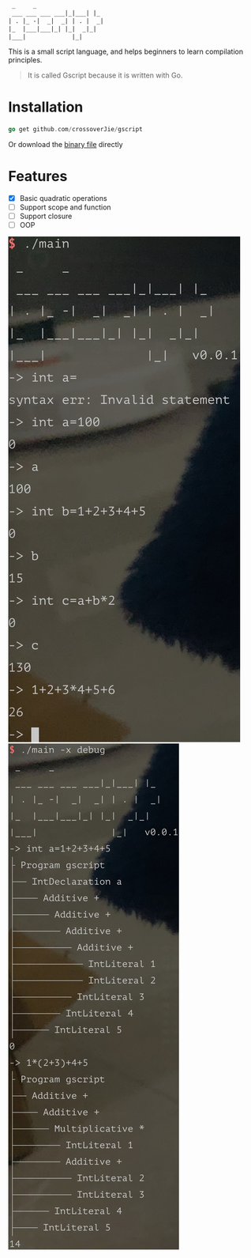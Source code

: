 
```
 _     _   
 ___ ___ ___ ___|_|___| |_ 
| . |_ -|  _|  _| | . |  _|
|_  |___|___|_| |_|  _|_|  
|___|             |_|   

```

This is a small script language, and helps beginners to learn compilation principles.

> It is called Gscript because it is written with Go.

# Installation

```go
go get github.com/crossoverJie/gscript
```

Or download the [binary file](https://github.com/crossoverJie/gscript/releases) directly

# Features

- [x] Basic quadratic operations
- [ ] Support scope and function
- [ ] Support closure
- [ ] OOP

![](doc/run.jpg)
![](doc/debug-ast.jpg)

